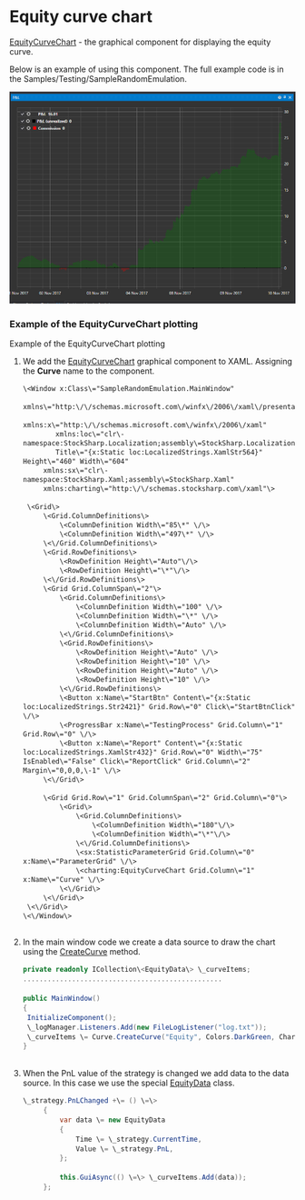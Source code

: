 # Equity curve chart

[EquityCurveChart](../api/StockSharp.Xaml.Charting.EquityCurveChart.html) \- the graphical component for displaying the equity curve. 

Below is an example of using this component. The full example code is in the Samples\/Testing\/SampleRandomEmulation. 

![Gui EquityCurveChart](../images/Gui_EquityCurveChart.png)

### Example of the EquityCurveChart plotting

Example of the EquityCurveChart plotting

1. We add the [EquityCurveChart](../api/StockSharp.Xaml.Charting.EquityCurveChart.html) graphical component to XAML. Assigning the **Curve** name to the component. 

   ```xaml
   \<Window x:Class\="SampleRandomEmulation.MainWindow"
           xmlns\="http:\/\/schemas.microsoft.com\/winfx\/2006\/xaml\/presentation"
           xmlns:x\="http:\/\/schemas.microsoft.com\/winfx\/2006\/xaml"
           xmlns:loc\="clr\-namespace:StockSharp.Localization;assembly\=StockSharp.Localization"
           Title\="{x:Static loc:LocalizedStrings.XamlStr564}" Height\="460" Width\="604"
   		xmlns:sx\="clr\-namespace:StockSharp.Xaml;assembly\=StockSharp.Xaml"
   		xmlns:charting\="http:\/\/schemas.stocksharp.com\/xaml"\>
       
   	\<Grid\>
   		\<Grid.ColumnDefinitions\>
   			\<ColumnDefinition Width\="85\*" \/\>
   			\<ColumnDefinition Width\="497\*" \/\>
   		\<\/Grid.ColumnDefinitions\>
   		\<Grid.RowDefinitions\>
   			\<RowDefinition Height\="Auto"\/\>
   			\<RowDefinition Height\="\*"\/\>
   		\<\/Grid.RowDefinitions\>
   		\<Grid Grid.ColumnSpan\="2"\>
   			\<Grid.ColumnDefinitions\>
   				\<ColumnDefinition Width\="100" \/\>
   				\<ColumnDefinition Width\="\*" \/\>
   				\<ColumnDefinition Width\="Auto" \/\>
   			\<\/Grid.ColumnDefinitions\>
   			\<Grid.RowDefinitions\>
   				\<RowDefinition Height\="Auto" \/\>
   				\<RowDefinition Height\="10" \/\>
   				\<RowDefinition Height\="Auto" \/\>
   				\<RowDefinition Height\="10" \/\>
   			\<\/Grid.RowDefinitions\>
   			\<Button x:Name\="StartBtn" Content\="{x:Static loc:LocalizedStrings.Str2421}" Grid.Row\="0" Click\="StartBtnClick" \/\>
   			\<ProgressBar x:Name\="TestingProcess" Grid.Column\="1" Grid.Row\="0" \/\>
   			\<Button x:Name\="Report" Content\="{x:Static loc:LocalizedStrings.XamlStr432}" Grid.Row\="0" Width\="75" IsEnabled\="False" Click\="ReportClick" Grid.Column\="2" Margin\="0,0,0,\-1" \/\>
   		\<\/Grid\>
   		
   		\<Grid Grid.Row\="1" Grid.ColumnSpan\="2" Grid.Column\="0"\>
   			\<Grid\>
   				\<Grid.ColumnDefinitions\>
   					\<ColumnDefinition Width\="180"\/\>
   					\<ColumnDefinition Width\="\*"\/\>
   				\<\/Grid.ColumnDefinitions\>
   				\<sx:StatisticParameterGrid Grid.Column\="0" x:Name\="ParameterGrid" \/\>
   				\<charting:EquityCurveChart Grid.Column\="1" x:Name\="Curve" \/\>
   			\<\/Grid\>
   		\<\/Grid\>
   	\<\/Grid\>
   \<\/Window\>
   	  				
   ```
2. In the main window code we create a data source to draw the chart using the [CreateCurve](../api/Overload:StockSharp.Xaml.Charting.EquityCurveChart.CreateCurve.html) method. 

   ```cs
   private readonly ICollection\<EquityData\> \_curveItems;
   .................................................
                 		
   public MainWindow()
   {
   	InitializeComponent();
   	\_logManager.Listeners.Add(new FileLogListener("log.txt"));
   	\_curveItems \= Curve.CreateCurve("Equity", Colors.DarkGreen, ChartIndicatorDrawStyles.Line);
   }
   	  				
   ```
3. When the PnL value of the strategy is changed we add data to the data source. In this case we use the special [EquityData](../api/StockSharp.Xaml.Charting.EquityData.html) class. 

   ```cs
   \_strategy.PnLChanged +\= () \=\>
   		{
   			var data \= new EquityData
   			{
   				Time \= \_strategy.CurrentTime,
   				Value \= \_strategy.PnL,
   			};
   			
   			this.GuiAsync(() \=\> \_curveItems.Add(data));
   		};
   	  				
   ```
